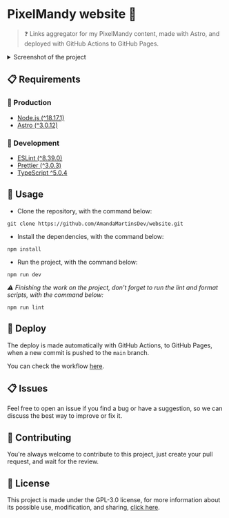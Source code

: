# PixelMandy website 📎

> ❓ Links aggregator for my PixelMandy content, made with Astro, and deployed with GitHub Actions to GitHub Pages.

<details>
    <summary>Screenshot of the project</summary>
    <img src="SCREENSHOT.png">
</details>

## 📋 Requirements

### 🤖 Production

- [Node.js (^18.17.1)](https://nodejs.org/)
- [Astro (^3.0.12)](https://astro.build/)

### 🧰 Development

- [ESLint (^8.39.0)](https://eslint.org/)
- [Prettier (^3.0.3)](https://prettier.io/)
- [TypeScript ^5.0.4](https://www.typescriptlang.org/)

## 🔎 Usage

- Clone the repository, with the command below:

```console
git clone https://github.com/AmandaMartinsDev/website.git
```

- Install the dependencies, with the command below:

```console
npm install
```

- Run the project, with the command below:

```console
npm run dev
```

_⚠️ Finishing the work on the project, don't forget to run the lint and format scripts, with the command below:_

```console
npm run lint
```

## 🚀 Deploy

The deploy is made automatically with GitHub Actions, to GitHub Pages, when a new commit is pushed to the `main` branch.

You can check the workflow [here](.github/workflows/deploy.yml).

## 📋 Issues

Feel free to open an issue if you find a bug or have a suggestion, so we can discuss the best way to improve or fix it.

## 👋 Contributing

You're always welcome to contribute to this project, just create your pull request, and wait for the review.

## 📜 License

This project is made under the GPL-3.0 license, for more information about its possible use, modification, and sharing, [click here](LICENSE).
